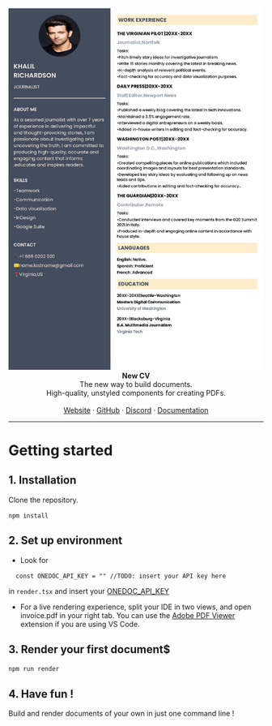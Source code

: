 <div align="center"><img width="750" alt="dev-local" src="https://github.com/OnedocLabs/community-templates/blob/main/templates/newCV/images/newCV.jpg"></div>

<div align="center"><strong>New CV</strong></div>
<div align="center">The new way to build documents.<br />High-quality, unstyled components for creating PDFs.</div>
<br />
<div align="center">
<a href="https://www.onedoclabs.com/">Website</a> 
<span> · </span>
<a href="https://github.com/OnedocLabs/react-print">GitHub</a> 
<span> · </span>
<a href="https://discord.com/invite/uRJE6e2rgr">Discord</a>
<span> · </span>
<a href="https://docs.onedoclabs.com">Documentation</a>
</div>

---
# Getting started 

## 1. Installation

Clone the repository.

```
npm install
```

## 2. Set up environment

- Look for 
```
  const ONEDOC_API_KEY = "" //TODO: insert your API key here
```
in `render.tsx` and insert your [ONEDOC_API_KEY](https://app.onedoclabs.com)

- For a live rendering experience, split your IDE in two views, and open invoice.pdf in your right tab. You can use the [Adobe PDF Viewer](https://marketplace.visualstudio.com/items?itemName=mathematic.vscode-pdf) extension if you are using VS Code.

## 3. Render your first document$

```
npm run render
```

## 4. Have fun ! 

Build and render documents of your own in just one command line ! 


